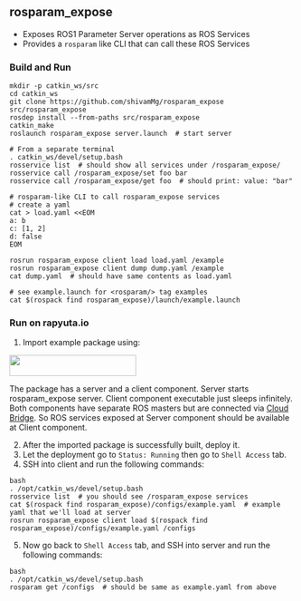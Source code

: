 ## rosparam_expose

* Exposes ROS1 Parameter Server operations as ROS Services
* Provides a `rosparam` like CLI that can call these ROS Services

### Build and Run

```
mkdir -p catkin_ws/src
cd catkin_ws
git clone https://github.com/shivamMg/rosparam_expose src/rosparam_expose
rosdep install --from-paths src/rosparam_expose
catkin_make
roslaunch rosparam_expose server.launch  # start server

# From a separate terminal
. catkin_ws/devel/setup.bash
rosservice list  # should show all services under /rosparam_expose/
rosservice call /rosparam_expose/set foo bar
rosservice call /rosparam_expose/get foo  # should print: value: "bar"

# rosparam-like CLI to call rosparam_expose services
# create a yaml
cat > load.yaml <<EOM
a: b
c: [1, 2]
d: false
EOM

rosrun rosparam_expose client load load.yaml /example
rosrun rosparam_expose client dump dump.yaml /example
cat dump.yaml  # should have same contents as load.yaml

# see example.launch for <rosparam/> tag examples
cat $(rospack find rosparam_expose)/launch/example.launch
```

### Run on rapyuta.io

1. Import example package using:

<a href="https://console.rapyuta.io/catalog?uo=1&link=https%3A%2F%2Fraw.githubusercontent.com%2FshivamMg%2Frosparam_expose%2Fmaster%2Fio_manifests%2Fclient-server-example.json">
  <img src="https://storage.googleapis.com/artifacts.rapyuta.io/images/import-package-button.svg?v0" width="224" height="37" />
</a>

The package has a server and a client component. Server starts rosparam_expose server. Client
component executable just sleeps infinitely. Both components have separate ROS masters but are
connected via [Cloud Bridge](https://userdocs.rapyuta.io/developer-guide/manage-software-cycle/communication-topologies/ros-support/).
So ROS services exposed at Server component should be available at Client component.

2. After the imported package is successfully built, deploy it.
3. Let the deployment go to `Status: Running` then go to `Shell Access` tab.
4. SSH into client and run the following commands:
```
bash
. /opt/catkin_ws/devel/setup.bash
rosservice list  # you should see /rosparam_expose services
cat $(rospack find rosparam_expose)/configs/example.yaml  # example yaml that we'll load at server
rosrun rosparam_expose client load $(rospack find rosparam_expose)/configs/example.yaml /configs
```
5. Now go back to `Shell Access` tab, and SSH into server and run the following commands:
```
bash
. /opt/catkin_ws/devel/setup.bash
rosparam get /configs  # should be same as example.yaml from above
```
